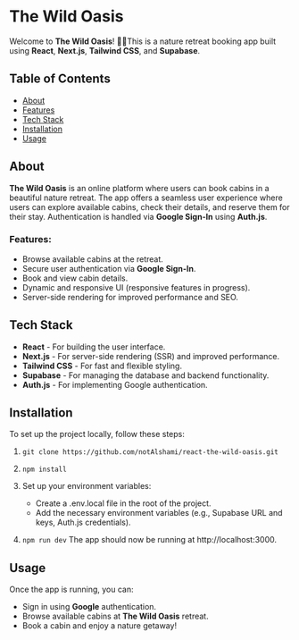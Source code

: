# The Wild Oasis

Welcome to **The Wild Oasis**! 🌲✨This is a nature retreat booking app built using **React**, **Next.js**, **Tailwind CSS**, and **Supabase**.

## Table of Contents

- [About](#about)
- [Features](#features)
- [Tech Stack](#tech-stack)
- [Installation](#installation)
- [Usage](#usage)

## About

**The Wild Oasis** is an online platform where users can book cabins in a beautiful nature retreat. The app offers a seamless user experience where users can explore available cabins, check their details, and reserve them for their stay. Authentication is handled via **Google Sign-In** using **Auth.js**.

### Features:

- Browse available cabins at the retreat.
- Secure user authentication via **Google Sign-In**.
- Book and view cabin details.
- Dynamic and responsive UI (responsive features in progress).
- Server-side rendering for improved performance and SEO.

## Tech Stack

- **React** - For building the user interface.
- **Next.js** - For server-side rendering (SSR) and improved performance.
- **Tailwind CSS** - For fast and flexible styling.
- **Supabase** - For managing the database and backend functionality.
- **Auth.js** - For implementing Google authentication.

## Installation

To set up the project locally, follow these steps:

1.  `git clone https://github.com/notAlshami/react-the-wild-oasis.git`
2.  `npm install`
3.  Set up your environment variables:

    - Create a .env.local file in the root of the project.
    - Add the necessary environment variables (e.g., Supabase URL and keys, Auth.js credentials).

4.  `npm run dev` The app should now be running at http://localhost:3000.

## Usage

Once the app is running, you can:

- Sign in using **Google** authentication.
- Browse available cabins at **The Wild Oasis** retreat.
- Book a cabin and enjoy a nature getaway!
